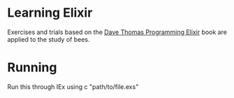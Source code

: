 Learning Elixir
===

Exercises and trials based on the [Dave Thomas Programming
Elixir](https://pragprog.com/book/elixir12/programming-elixir-1-2) book are applied to
the study of bees.

Running
===
Run this through IEx using c "path/to/file.exs"


